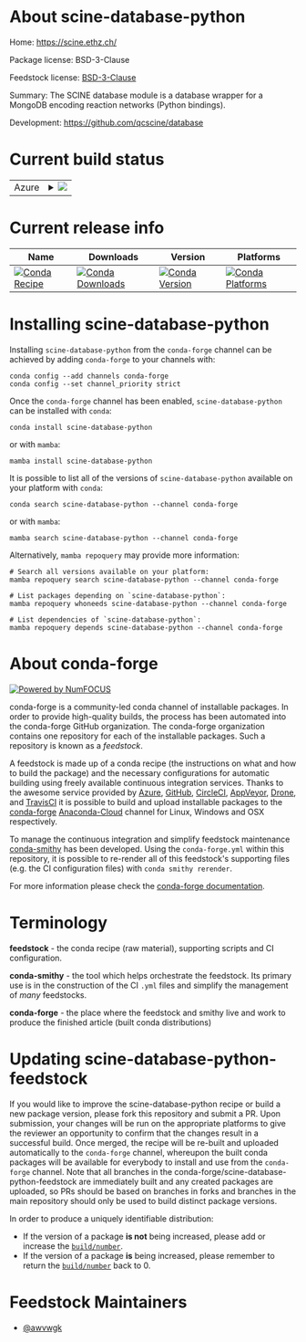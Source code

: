 About scine-database-python
===========================

Home: https://scine.ethz.ch/

Package license: BSD-3-Clause

Feedstock license: [BSD-3-Clause](https://github.com/conda-forge/scine-database-python-feedstock/blob/main/LICENSE.txt)

Summary: The SCINE database module is a database wrapper for a MongoDB encoding reaction networks
(Python bindings).


Development: https://github.com/qcscine/database

Current build status
====================


<table>
    
  <tr>
    <td>Azure</td>
    <td>
      <details>
        <summary>
          <a href="https://dev.azure.com/conda-forge/feedstock-builds/_build/latest?definitionId=16732&branchName=main">
            <img src="https://dev.azure.com/conda-forge/feedstock-builds/_apis/build/status/scine-database-python-feedstock?branchName=main">
          </a>
        </summary>
        <table>
          <thead><tr><th>Variant</th><th>Status</th></tr></thead>
          <tbody><tr>
              <td>linux_64_python3.10.____cpython</td>
              <td>
                <a href="https://dev.azure.com/conda-forge/feedstock-builds/_build/latest?definitionId=16732&branchName=main">
                  <img src="https://dev.azure.com/conda-forge/feedstock-builds/_apis/build/status/scine-database-python-feedstock?branchName=main&jobName=linux&configuration=linux%20linux_64_python3.10.____cpython" alt="variant">
                </a>
              </td>
            </tr><tr>
              <td>linux_64_python3.8.____73_pypy</td>
              <td>
                <a href="https://dev.azure.com/conda-forge/feedstock-builds/_build/latest?definitionId=16732&branchName=main">
                  <img src="https://dev.azure.com/conda-forge/feedstock-builds/_apis/build/status/scine-database-python-feedstock?branchName=main&jobName=linux&configuration=linux%20linux_64_python3.8.____73_pypy" alt="variant">
                </a>
              </td>
            </tr><tr>
              <td>linux_64_python3.8.____cpython</td>
              <td>
                <a href="https://dev.azure.com/conda-forge/feedstock-builds/_build/latest?definitionId=16732&branchName=main">
                  <img src="https://dev.azure.com/conda-forge/feedstock-builds/_apis/build/status/scine-database-python-feedstock?branchName=main&jobName=linux&configuration=linux%20linux_64_python3.8.____cpython" alt="variant">
                </a>
              </td>
            </tr><tr>
              <td>linux_64_python3.9.____73_pypy</td>
              <td>
                <a href="https://dev.azure.com/conda-forge/feedstock-builds/_build/latest?definitionId=16732&branchName=main">
                  <img src="https://dev.azure.com/conda-forge/feedstock-builds/_apis/build/status/scine-database-python-feedstock?branchName=main&jobName=linux&configuration=linux%20linux_64_python3.9.____73_pypy" alt="variant">
                </a>
              </td>
            </tr><tr>
              <td>linux_64_python3.9.____cpython</td>
              <td>
                <a href="https://dev.azure.com/conda-forge/feedstock-builds/_build/latest?definitionId=16732&branchName=main">
                  <img src="https://dev.azure.com/conda-forge/feedstock-builds/_apis/build/status/scine-database-python-feedstock?branchName=main&jobName=linux&configuration=linux%20linux_64_python3.9.____cpython" alt="variant">
                </a>
              </td>
            </tr>
          </tbody>
        </table>
      </details>
    </td>
  </tr>
</table>

Current release info
====================

| Name | Downloads | Version | Platforms |
| --- | --- | --- | --- |
| [![Conda Recipe](https://img.shields.io/badge/recipe-scine--database--python-green.svg)](https://anaconda.org/conda-forge/scine-database-python) | [![Conda Downloads](https://img.shields.io/conda/dn/conda-forge/scine-database-python.svg)](https://anaconda.org/conda-forge/scine-database-python) | [![Conda Version](https://img.shields.io/conda/vn/conda-forge/scine-database-python.svg)](https://anaconda.org/conda-forge/scine-database-python) | [![Conda Platforms](https://img.shields.io/conda/pn/conda-forge/scine-database-python.svg)](https://anaconda.org/conda-forge/scine-database-python) |

Installing scine-database-python
================================

Installing `scine-database-python` from the `conda-forge` channel can be achieved by adding `conda-forge` to your channels with:

```
conda config --add channels conda-forge
conda config --set channel_priority strict
```

Once the `conda-forge` channel has been enabled, `scine-database-python` can be installed with `conda`:

```
conda install scine-database-python
```

or with `mamba`:

```
mamba install scine-database-python
```

It is possible to list all of the versions of `scine-database-python` available on your platform with `conda`:

```
conda search scine-database-python --channel conda-forge
```

or with `mamba`:

```
mamba search scine-database-python --channel conda-forge
```

Alternatively, `mamba repoquery` may provide more information:

```
# Search all versions available on your platform:
mamba repoquery search scine-database-python --channel conda-forge

# List packages depending on `scine-database-python`:
mamba repoquery whoneeds scine-database-python --channel conda-forge

# List dependencies of `scine-database-python`:
mamba repoquery depends scine-database-python --channel conda-forge
```


About conda-forge
=================

[![Powered by
NumFOCUS](https://img.shields.io/badge/powered%20by-NumFOCUS-orange.svg?style=flat&colorA=E1523D&colorB=007D8A)](https://numfocus.org)

conda-forge is a community-led conda channel of installable packages.
In order to provide high-quality builds, the process has been automated into the
conda-forge GitHub organization. The conda-forge organization contains one repository
for each of the installable packages. Such a repository is known as a *feedstock*.

A feedstock is made up of a conda recipe (the instructions on what and how to build
the package) and the necessary configurations for automatic building using freely
available continuous integration services. Thanks to the awesome service provided by
[Azure](https://azure.microsoft.com/en-us/services/devops/), [GitHub](https://github.com/),
[CircleCI](https://circleci.com/), [AppVeyor](https://www.appveyor.com/),
[Drone](https://cloud.drone.io/welcome), and [TravisCI](https://travis-ci.com/)
it is possible to build and upload installable packages to the
[conda-forge](https://anaconda.org/conda-forge) [Anaconda-Cloud](https://anaconda.org/)
channel for Linux, Windows and OSX respectively.

To manage the continuous integration and simplify feedstock maintenance
[conda-smithy](https://github.com/conda-forge/conda-smithy) has been developed.
Using the ``conda-forge.yml`` within this repository, it is possible to re-render all of
this feedstock's supporting files (e.g. the CI configuration files) with ``conda smithy rerender``.

For more information please check the [conda-forge documentation](https://conda-forge.org/docs/).

Terminology
===========

**feedstock** - the conda recipe (raw material), supporting scripts and CI configuration.

**conda-smithy** - the tool which helps orchestrate the feedstock.
                   Its primary use is in the construction of the CI ``.yml`` files
                   and simplify the management of *many* feedstocks.

**conda-forge** - the place where the feedstock and smithy live and work to
                  produce the finished article (built conda distributions)


Updating scine-database-python-feedstock
========================================

If you would like to improve the scine-database-python recipe or build a new
package version, please fork this repository and submit a PR. Upon submission,
your changes will be run on the appropriate platforms to give the reviewer an
opportunity to confirm that the changes result in a successful build. Once
merged, the recipe will be re-built and uploaded automatically to the
`conda-forge` channel, whereupon the built conda packages will be available for
everybody to install and use from the `conda-forge` channel.
Note that all branches in the conda-forge/scine-database-python-feedstock are
immediately built and any created packages are uploaded, so PRs should be based
on branches in forks and branches in the main repository should only be used to
build distinct package versions.

In order to produce a uniquely identifiable distribution:
 * If the version of a package **is not** being increased, please add or increase
   the [``build/number``](https://docs.conda.io/projects/conda-build/en/latest/resources/define-metadata.html#build-number-and-string).
 * If the version of a package **is** being increased, please remember to return
   the [``build/number``](https://docs.conda.io/projects/conda-build/en/latest/resources/define-metadata.html#build-number-and-string)
   back to 0.

Feedstock Maintainers
=====================

* [@awvwgk](https://github.com/awvwgk/)

